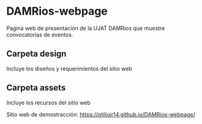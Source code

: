 # DAMRios-webpage

Pagina web de presentación de la UJAT DAMRios que muestre convocatorias de eventos.

## Carpeta design

Incluye los diseños y requerimientos del sitio web

## Carpeta assets

Incluye los recursos del sitio web

Sitio web de demostracción: https://otiliojr14.github.io/DAMRios-webpage/
